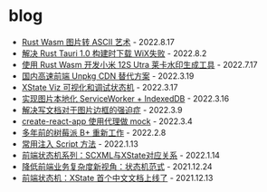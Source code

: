 # blog

- [Rust Wasm 图片转 ASCII 艺术](Rust%20Wasm%20图片转%20ASCII%20艺术.md) - 2022.8.17
- [解决 Rust Tauri 1.0 构建时下载 WiX失败](解决%20Rust%20Tauri%201.0%20构建时下载%20WiX失败.md) - 2022.8.2
- [使用 Rust Wasm 开发小米 12S Utra 莱卡水印生成工具](%E4%BD%BF%E7%94%A8%20Rust%20Wasm%20%E5%BC%80%E5%8F%91%E5%B0%8F%E7%B1%B3%2012S%20Utra%20%E8%8E%B1%E5%8D%A1%E6%B0%B4%E5%8D%B0%E7%94%9F%E6%88%90%E5%B7%A5%E5%85%B7.md) - 2022.7.17
- [国内高速前端 Unpkg CDN 替代方案](%E5%9B%BD%E5%86%85%E9%AB%98%E9%80%9F%E5%89%8D%E7%AB%AF%20Unpkg%20CDN%20%E6%9B%BF%E4%BB%A3%E6%96%B9%E6%A1%88.md) - 2022.3.19
- [XState Viz 可视化和调试状态机](XState%20Viz%20%E5%8F%AF%E8%A7%86%E5%8C%96%E5%92%8C%E8%B0%83%E8%AF%95%E7%8A%B6%E6%80%81%E6%9C%BA.md) - 2022.3.17
- [实现图片本地化 ServiceWorker + IndexedDB](%E5%AE%9E%E7%8E%B0%E5%9B%BE%E7%89%87%E6%9C%AC%E5%9C%B0%E5%8C%96%20ServiceWorker%20%2B%20IndexedDB.md) - 2022.3.16
- [解决写文档对于图片边框的强迫症](%E8%A7%A3%E5%86%B3%E5%86%99%E6%96%87%E6%A1%A3%E5%AF%B9%E4%BA%8E%E5%9B%BE%E7%89%87%E8%BE%B9%E6%A1%86%E7%9A%84%E5%BC%BA%E8%BF%AB%E7%97%87.md) - 2022.3.9
- [create-react-app 使用代理做 mock](create-react-app%20%E4%BD%BF%E7%94%A8%E4%BB%A3%E7%90%86%E5%81%9A%20mock.md) - 2022.3.4
- [多年前的树莓派 B+ 重新工作](%E5%A4%9A%E5%B9%B4%E5%89%8D%E7%9A%84%E6%A0%91%E8%8E%93%E6%B4%BE%20B%2B%20%E9%87%8D%E6%96%B0%E5%B7%A5%E4%BD%9C.md) - 2022.2.8
- [常用注入 Script 方法](%E5%B8%B8%E7%94%A8%E6%B3%A8%E5%85%A5%20Script%20%E6%96%B9%E6%B3%95.md) - 2022.1.13
- [前端状态机系列：SCXML与XState对应关系](%E5%89%8D%E7%AB%AF%E7%8A%B6%E6%80%81%E6%9C%BA%E7%B3%BB%E5%88%97%EF%BC%9ASCXML%E4%B8%8EXState%E5%AF%B9%E5%BA%94%E5%85%B3%E7%B3%BB.md) - 2022.1.14
- [降低前端业务复杂度新视角：状态机范式](%E9%99%8D%E4%BD%8E%E5%89%8D%E7%AB%AF%E4%B8%9A%E5%8A%A1%E5%A4%8D%E6%9D%82%E5%BA%A6%E6%96%B0%E8%A7%86%E8%A7%92%EF%BC%9A%E7%8A%B6%E6%80%81%E6%9C%BA%E8%8C%83%E5%BC%8F.md) - 2021.12.24
- [前端状态机：XState 首个中文文档上线了](%E5%89%8D%E7%AB%AF%E7%8A%B6%E6%80%81%E6%9C%BA%EF%BC%9AXState%20%E9%A6%96%E4%B8%AA%E4%B8%AD%E6%96%87%E6%96%87%E6%A1%A3%E4%B8%8A%E7%BA%BF%E4%BA%86.md) - 2021.12.13
